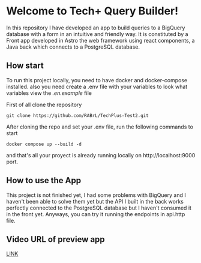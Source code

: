 # Welcome to Tech+ Query Builder!

In this repository I have developed an app to build queries to a BigQuery database with a form in an intuitive and friendly way.
It is constituted by a Front app developed in Astro the web framework using react components, a Java back which connects to a PostgreSQL database. 

## How start
To run this project locally, you need to have docker and docker-compose installed. also you need create a .env file with your variables to look what variables view the *.en.example* file

First of all clone the repository

    git clone https://github.com/RABrL/TechPlus-Test2.git

After cloning the repo and set your .env file, run the following commands to start

    docker compose up --build -d
and that's all your proyect is already running locally on http://localhost:9000 port.
## How to use the App

This project is not finished yet, I had some problems with BigQuery and I haven't been able to solve them yet but the API I built in the back works perfectly connected to the PostgreSQL database but I haven't consumed it in the front yet. Anyways, you can try it running the endpoints in api.http file.

## Video URL of preview app
[LINK](https://youtu.be/0SbZjS2Mdc0)
